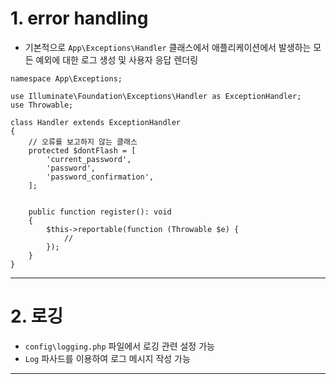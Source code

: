 # 1. error handling

-   기본적으로 `App\Exceptions\Handler` 클래스에서 애플리케이션에서 발생하는 모든 예외에 대한 로그 생성 및 사용자 응답 렌더링

```
namespace App\Exceptions;

use Illuminate\Foundation\Exceptions\Handler as ExceptionHandler;
use Throwable;

class Handler extends ExceptionHandler
{
    // 오류를 보고하지 않는 클래스
    protected $dontFlash = [
        'current_password',
        'password',
        'password_confirmation',
    ];


    public function register(): void
    {
        $this->reportable(function (Throwable $e) {
            //
        });
    }
}
```

---

# 2. 로깅

-   `config\logging.php` 파일에서 로깅 관련 설정 가능
-   `Log` 파사드를 이용하여 로그 메시지 작성 가능

---
